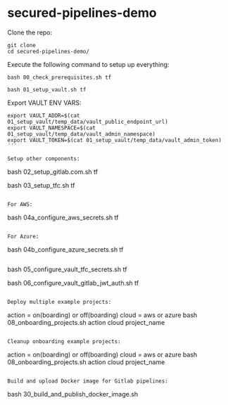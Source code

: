 # secured-pipelines-demo
Clone the repo:
```
git clone 
cd secured-pipelines-demo/
```

Execute the following command to setup up everything:
```
bash 00_check_prerequisites.sh tf

bash 01_setup_vault.sh tf
```

Export VAULT ENV VARS:
```
export VAULT_ADDR=$(cat 01_setup_vault/temp_data/vault_public_endpoint_url)
export VAULT_NAMESPACE=$(cat 01_setup_vault/temp_data/vault_admin_namespace)
export VAULT_TOKEN=$(cat 01_setup_vault/temp_data/vault_admin_token)
´´´

Setup other components:
```
bash 02_setup_gitlab.com.sh tf

bash 03_setup_tfc.sh tf
```

For AWS:
```
bash 04a_configure_aws_secrets.sh tf
```

For Azure:
```
bash 04b_configure_azure_secrets.sh tf
```

```
bash 05_configure_vault_tfc_secrets.sh tf

bash 06_configure_vault_gitlab_jwt_auth.sh tf
```

Deploy multiple example projects:
```
action = on(boarding) or off(boarding)
cloud = aws or azure
bash 08_onboarding_projects.sh action cloud project_name
```

Cleanup onboarding example projects:
```
action = on(boarding) or off(boarding)
cloud = aws or azure
bash 08_onboarding_projects.sh action cloud project_name
```

Build and upload Docker image for Gitlab pipelines:
```
bash 30_build_and_publish_docker_image.sh
```
